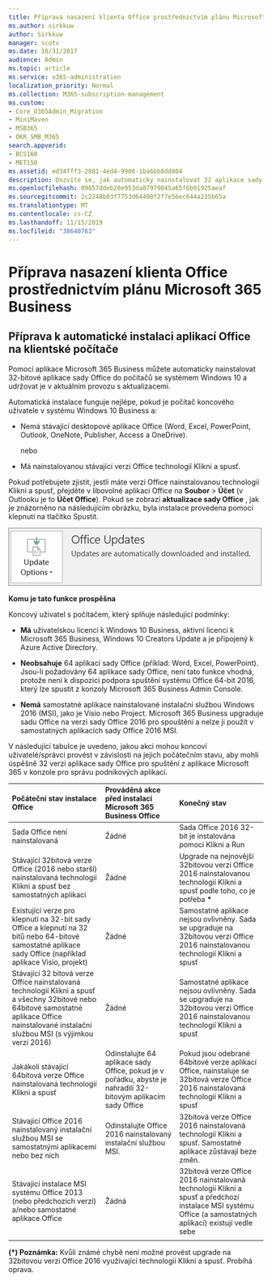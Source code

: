 ```yaml
---
title: Příprava nasazení klienta Office prostřednictvím plánu Microsoft 365 Business
ms.author: sirkkuw
author: Sirkkuw
manager: scotv
ms.date: 10/31/2017
audience: Admin
ms.topic: article
ms.service: o365-administration
localization_priority: Normal
ms.collection: M365-subscription-management
ms.custom:
- Core_O365Admin_Migration
- MiniMaven
- MSB365
- OKR_SMB_M365
search.appverid:
- BCS160
- MET150
ms.assetid: ed34fff3-2881-4ed4-9906-1ba6bb8dd804
description: Dozvíte se, jak automaticky nainstalovat 32 aplikace sady Office do počítačů se systémem Windows 10 a průběžně je aktualizovat.
ms.openlocfilehash: 09857ddeb28e953da07979045a65f6b91925aeaf
ms.sourcegitcommit: 2c2248b03f7753d64490f2f7e56ec644a235b65a
ms.translationtype: MT
ms.contentlocale: cs-CZ
ms.lasthandoff: 11/15/2019
ms.locfileid: "38640763"
---
```

# <a name="prepare-for-office-client-deployment-by-microsoft-365-business"></a>Příprava nasazení klienta Office prostřednictvím plánu Microsoft 365 Business

## <a name="prepare-to-automatically-install-office-apps-to-client-computers"></a>Příprava k automatické instalaci aplikací Office na klientské počítače

Pomocí aplikace Microsoft 365 Business můžete automaticky nainstalovat 32-bitové aplikace sady Office do počítačů se systémem Windows 10 a udržovat je v aktuálním provozu s aktualizacemi.
  
Automatická instalace funguje nejlépe, pokud je počítač koncového uživatele v systému Windows 10 Business a:
  
- Nemá stávající desktopové aplikace Office (Word, Excel, PowerPoint, Outlook, OneNote, Publisher, Access a OneDrive).
    
    nebo
    
- Má nainstalovanou stávající verzi Office technologií Klikni a spusť.
    
Pokud potřebujete zjistit, jestli máte verzi Office nainstalovanou technologií Klikni a spusť, přejděte v libovolné aplikaci Office na **Soubor** \> **Účet** (v Outlooku je to **Účet Office**). Pokud se zobrazí **aktualizace sady Office** , jak je znázorněno na následujícím obrázku, byla instalace provedena pomocí klepnutí na tlačítko Spustit. 
  
![Screenshot of Office updates in Office app Account](media/e3439380-fa43-4ed6-ae5d-64851c297df5.png)
  
 **Komu je tato funkce prospěšna**
  
Koncový uživatel s počítačem, který splňuje následující podmínky:
  
- **Má** uživatelskou licenci k Windows 10 Business, aktivní licenci k Microsoft 365 Business, Windows 10 Creators Update a je připojený k Azure Active Directory. 
    
- **Neobsahuje** 64 aplikací sady Office (příklad: Word, Excel, PowerPoint). Jsou-li požadovány 64 aplikace sady Office, není tato funkce vhodná, protože není k dispozici podpora spuštění systému Office 64-bit 2016, který lze spustit z konzoly Microsoft 365 Business Admin Console. 
    
- **Nemá** samostatné aplikace nainstalované instalační službou Windows 2016 (MSI), jako je Visio nebo Project. Microsoft 365 Business upgraduje sadu Office na verzi sady Office 2016 pro spouštění a nelze ji použít v samostatných aplikacích sady Office 2016 MSI. 
    
V následující tabulce je uvedeno, jakou akci mohou koncoví uživatelé/správci provést v závislosti na jejich počátečním stavu, aby mohli úspěšně 32 verzi aplikace sady Office pro spuštění z aplikace Microsoft 365 v konzole pro správu podnikových aplikací.
  
|**Počáteční stav instalace Office**|**Prováděná akce před instalací Microsoft 365 Business Office**|**Konečný stav**|
|:-----|:-----|:-----|
|Sada Office není nainstalovaná  <br/> |Žádné  <br/> |Sada Office 2016 32-bit je instalována pomocí Klikni a Run  <br/> |
|Stávající 32bitová verze Office (2016 nebo starší) nainstalovaná technologií Klikni a spusť bez samostatných aplikací  <br/> |Žádné  <br/> |Upgrade na nejnovější 32bitovou verzi Office 2016 nainstalovanou technologií Klikni a spusť podle toho, co je potřeba **\*** <br/> |
|Existující verze pro klepnutí na 32-bit sady Office a klepnutí na 32 bitů nebo 64-bitové samostatné aplikace sady Office (například aplikace Visio, projekt)  <br/> |Žádné  <br/> |Samostatné aplikace nejsou ovlivněny. Sada se upgraduje na 32bitovou verzi Office 2016 nainstalovanou technologií Klikni a spusť  <br/> |
|Stávající 32 bitová verze Office nainstalovaná technologií Klikni a spusť a všechny 32bitové nebo 64bitové samostatné aplikace Office nainstalované instalační službou MSI (s výjimkou verzí 2016)  <br/> |Žádné  <br/> |Samostatné aplikace nejsou ovlivněny. Sada se upgraduje na 32bitovou verzi Office 2016 nainstalovanou technologií Klikni a spusť  <br/> ||||
|Jakákoli stávající 64bitová verze Office nainstalovaná technologií Klikni a spusť  <br/> |Odinstalujte 64 aplikace sady Office, pokud je v pořádku, abyste je nahradili 32-bitovým aplikacím sady Office  <br/> |Pokud jsou odebrané 64bitové verze aplikací Office, nainstaluje se 32bitová verze Office 2016 nainstalovaná technologií Klikni a spusť  <br/> |
|Stávající Office 2016 nainstalovaný instalační službou MSI se samostatnými aplikacemi nebo bez nich  <br/> |Odinstalujte Office 2016 nainstalovaný instalační službou MSI.  <br/> |32bitová verze Office 2016 nainstalovaná technologií Klikni a spusť. Samostatné aplikace zůstávají beze změn.  <br/> |
|Stávající instalace MSI systému Office 2013 (nebo předchozích verzí) a/nebo samostatné aplikace Office  <br/> |Žádná  <br/> |32bitová verze Office 2016 nainstalovaná technologií Klikni a spusť a předchozí instalace MSI systému Office (a samostatných aplikací) existují vedle sebe  <br/> |
||||
   
 **(\*) Poznámka:** Kvůli známé chybě není možné provést upgrade na 32bitovou verzi Office 2016 využívající technologii Klikni a spusť. Probíhá oprava. 
  